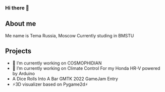 ### Hi there 👋
## About me 
Me name is Tema
Russia, Moscow
Currently studing in BMSTU

## Projects
- 🔭 I’m currently working on COSMOPHIDIAN
- 🔭 I’m currently working on Climate Control For my Honda HR-V powered by Arduino 
- A Dice Rolls Into A Bar GMTK 2022 GameJam Entry
- ⚡3D visualizer based on Pygame2d⚡
<!--
**nerisuyu/nerisuyu** is a ✨ _special_ ✨ repository because its `README.md` (this file) appears on your GitHub profile.

Here are some ideas to get you started:

- 🔭 I’m currently working on ...
- 🌱 I’m currently learning ...
- 👯 I’m looking to collaborate on ...
- 🤔 I’m looking for help with ...
- 💬 Ask me about ...
- 📫 How to reach me: ...
- 😄 Pronouns: ...
- ⚡ Fun fact: ...
-->
